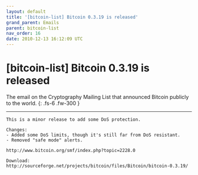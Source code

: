 ```yaml
---
layout: default
title: '[bitcoin-list] Bitcoin 0.3.19 is released'
grand_parent: Emails
parent: bitcoin-list
nav_order: 16
date: 2010-12-13 16:12:09 UTC
---
```


# [bitcoin-list] Bitcoin 0.3.19 is released

The email on the Cryptography Mailing List that announced Bitcoin publicly to the world.
{: .fs-6 .fw-300 } 

---

```
This is a minor release to add some DoS protection.

Changes:
- Added some DoS limits, though it's still far from DoS resistant.
- Removed "safe mode" alerts.

http://www.bitcoin.org/smf/index.php?topic=2228.0

Download:
http://sourceforge.net/projects/bitcoin/files/Bitcoin/bitcoin-0.3.19/
```
